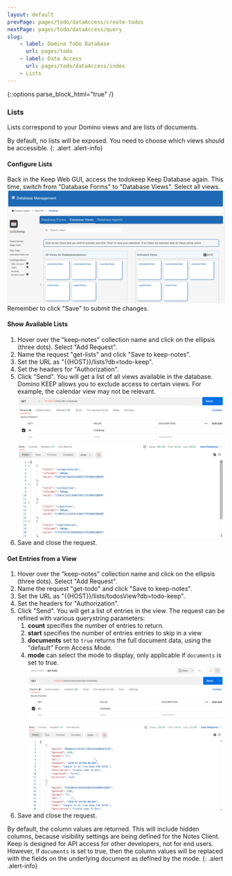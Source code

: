 ```yaml
---
layout: default
prevPage: pages/todo/dataAccess/create-todos
nextPage: pages/todo/dataAccess/query
slug:
    - label: Domino ToDo Database
      url: pages/todo
    - label: Data Access
      url: pages/todo/dataAccess/index
    - Lists
---
```


{::options parse_block_html="true" /}

### Lists

Lists correspond to your Domino views and are lists of documents.

By default, no lists will be exposed. You need to choose which views should be accessible.
{: .alert .alert-info}

#### Configure Lists

Back in the Keep Web GUI, access the todokeep Keep Database again. This time, switch from "Database Forms" to "Database Views". Select all views.
![Lists](../images/dataAccess/configure-lists.png)
Remember to click "Save" to submit the changes.

#### Show Available Lists

1. Hover over the "keep-notes" collection name and click on the ellipsis (three dots). Select "Add Request".   
1. Name the request "get-lists" and click "Save to keep-notes".
1. Set the URL as "&#123;&#123;HOST&#125;&#125;/lists?db=todo-keep".
1. Set the headers for "Authorization".
2. Click "Send". You will get a list of all views available in the database. Domino KEEP allows you to exclude access to certain views. For example, the calendar view may not be relevant.
   ![Get Lists](../images/dataAccess/get-lists.png)
3. Save and close the request.

#### Get Entries from a View

1. Hover over the "keep-notes" collection name and click on the ellipsis (three dots). Select "Add Request".   
1. Name the request "get-todo" and click "Save to keep-notes".
1. Set the URL as "&#123;&#123;HOST&#125;&#125;/lists/todosView?db=todo-keep".
1. Set the headers for "Authorization".
1. Click "Send". You will get a list of entries in the view. The request can be refined with various querystring parameters:
   1. **count** specifies the number of entries to return.
   1. **start** specifies the number of entries entries to skip in a view
   1. **documents** set to `true` returns the full document data, using the "default"  Form Access Mode.
   2. **mode** can select the mode to display, only applicable if `documents` is set to true.
   ![ToDo List](../images/dataAccess/lists-todosView.png)
2. Save and close the request.

By default, the column values are returned. This will include hidden columns, because visibility settings are being defined for the Notes Client. Keep is designed for API access for other developers, not for end users. However, if `documents` is set to true, then the column values will be replaced with the fields on the underlying document as defined by the mode.
{: .alert .alert-info}
